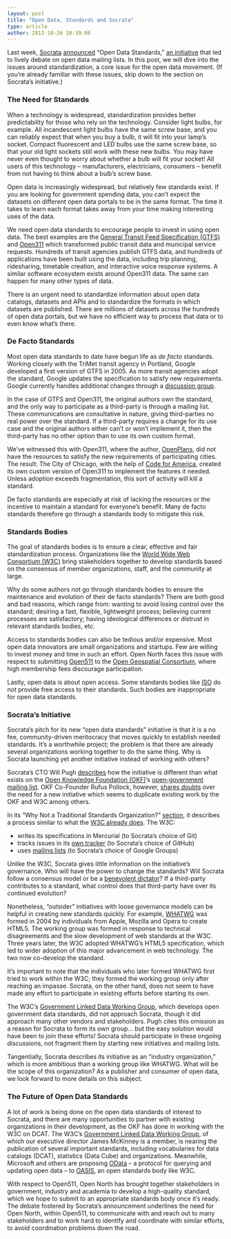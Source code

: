 ```yaml
---
layout: post
title: "Open Data, Standards and Socrata"
type: article
author: 2012-10-26 10:39:06 
---
```

Last week, [Socrata](http://www.socrata.com/) [announced](http://www.socrata.com/newsroom-article/socrata-announces-open-source-option-for-leading-open-data-cloud-platform/) “Open Data Standards,” [an initiative](http://open-data-standards.github.com/) that led to lively debate on open data mailing lists. In this post, we will dive into the issues around standardization, a core issue for the open data movement. (If you’re already familiar with these issues, skip down to the section on Socrata’s initiative.)

### The Need for Standards

When a technology is widespread, standardization provides better predictability for those who rely on the technology. Consider light bulbs, for example. All incandescent light bulbs have the same screw base, and you can reliably expect that when you buy a bulb, it will fit into your lamp’s socket. Compact fluorescent and LED bulbs use the same screw base, so that your old light sockets still work with these new bulbs. You may have never even thought to worry about whether a bulb will fit your socket! All users of this technology – manufacturers, electricians, consumers – benefit from not having to think about a bulb’s screw base.

Open data is increasingly widespread, but relatively few standards exist. If you are looking for government spending data, you can’t expect the datasets on different open data portals to be in the same format. The time it takes to learn each format takes away from your time making interesting uses of the data.

We need open data standards to encourage people to invest in using open data. The best examples are the [General Transit Feed Specification (GTFS)](https://developers.google.com/transit/gtfs/) and [Open311](http://open311.org/) which transformed public transit data and municipal service requests. Hundreds of transit agencies publish GTFS data, and hundreds of applications have been built using the data, including trip planning, ridesharing, timetable creation, and interactive voice response systems. A similar software ecosystem exists around Open311 data. The same can happen for many other types of data.

There is an urgent need to standardize information about open data catalogs, datasets and APIs and to standardize the formats in which datasets are published. There are millions of datasets across the hundreds of open data portals, but we have no efficient way to process that data or to even know what’s there.

### De Facto Standards

Most open data standards to date have begun life as *de facto* standards. Working closely with the TriMet transit agency in Portland, Google developed a first version of GTFS in 2005. As more transit agencies adopt the standard, Google updates the specification to satisfy new requirements. Google currently handles additional changes through a [discussion group](https://developers.google.com/transit/gtfs/changes).

In the case of GTFS and Open311, the original authors own the standard, and the only way to participate as a third-party is through a mailing list. These communications are consultative in nature, giving third-parties no real power over the standard. If a third-party requires a change for its use case and the original authors either can’t or won’t implement it, then the third-party has no other option than to use its own custom format.

We’ve witnessed this with Open311, where the author, [OpenPlans](http://openplans.org/), did not have the resources to satisfy the new requirements of participating cities. The result: The City of Chicago, with the help of [Code for America](http://codeforamerica.org/), created its own custom version of Open311 to implement the features it needed. Unless adoption exceeds fragmentation, this sort of activity will kill a standard.

De facto standards are especially at risk of lacking the resources or the incentive to maintain a standard for everyone’s benefit. Many de facto standards therefore go through a standards body to mitigate this risk.

### Standards Bodies

The goal of standards bodies is to ensure a clear, effective and fair standardization process. Organizations like the [World Wide Web Consortium (W3C)](http://www.w3.org/) bring stakeholders together to develop standards based on the consensus of member organizations, staff, and the community at large.

Why do some authors not go through standards bodies to ensure the maintenance and evolution of their de facto standards? There are both good and bad reasons, which range from: wanting to avoid losing control over the standard; desiring a fast, flexible, lightweight process; believing current processes are satisfactory; having ideological differences or distrust in relevant standards bodies, etc.

Access to standards bodies can also be tedious and/or expensive. Most open data innovators are small organizations and startups. Few are willing to invest money and time in such an effort. Open North faces this issue with respect to submitting [Open511](http://blog.opennorth.ca/opening-new-roads-with-open511/) to the [Open Geospatial Consortium](http://www.opengeospatial.org/), where high membership fees discourage participation.

Lastly, open data is about open access. Some standards bodies like [ISO](http://www.iso.org/) do not provide free access to their standards. Such bodies are inappropriate for open data standards.

### Socrata’s Initiative

Socrata’s pitch for its new “open data standards” initiative is that it is a no fee, community-driven meritocracy that moves quickly to establish needed standards. It’s a worthwhile project; the problem is that there are already several organizations working together to do the same thing. Why is Socrata launching yet another initiative instead of working with others?

Socrata’s CTO Will Pugh [describes](http://lists.okfn.org/pipermail/open-government/2012-November/002479.html) how the initiative is different than what exists on the [Open Knowledge Foundation (OKF)](http://okfn.org/)’s [open-government mailing list](http://lists.okfn.org/mailman/listinfo/open-government). OKF Co-Founder Rufus Pollock, however, [shares doubts](http://lists.okfn.org/pipermail/open-government/2012-November/002478.html) over the need for a new initiative which seems to duplicate existing work by the OKF and W3C among others.

In its “Why Not a Traditional Standards Organization?” [section](http://open-data-standards.github.com/), it describes a process similar to what the [W3C already does](http://www.w3.org/2005/10/Process-20051014/). The W3C:

* writes its specifications in Mercurial (to Socrata’s choice of Git)
* tracks issues in its [own tracker](http://www.w3.org/2005/06/tracker/) (to Socrata’s choice of GitHub)
* uses [mailing lists](http://lists.w3.org/) (to Socrata’s choice of Google Groups)

Unlike the W3C, Socrata gives little information on the initiative’s governance. Who will have the power to change the standards? Will Socrata follow a consensus model or be a [benevolent dictator](http://en.wikipedia.org/wiki/Benevolent_Dictator_for_Life)? If a third-party contributes to a standard, what control does that third-party have over its continued evolution?

Nonetheless, “outsider” initiatives with loose governance models can be helpful in creating new standards quickly. For example, [WHATWG](http://www.whatwg.org/) was formed in 2004 by individuals from Apple, Mozilla and Opera to create HTML5. The working group was formed in response to technical disagreements and the slow development of web standards at the W3C. Three years later, the W3C adopted WHATWG’s HTML5 specification, which led to wider adoption of this major advancement in web technology. The two now co-develop the standard.

It’s important to note that the individuals who later formed WHATWG first tried to work within the W3C; they formed the working group only after reaching an impasse. Socrata, on the other hand, does not seem to have made any effort to participate in existing efforts before starting its own.

The W3C’s [Government Linked Data Working Group](http://www.w3.org/2011/gld/wiki/Main_Page#Government_Linked_Data_.28GLD.29_Working_Group), which develops open government data standards, did not approach Socrata, though it did approach many other vendors and stakeholders. Pugh cites this omission as a reason for Socrata to form its own group... but the easy solution would have been to join these efforts! Socrata should participate in these ongoing discussions, not fragment them by starting new initiatives and mailing lists.

Tangentially, Socrata describes its initiative as an “industry organization,” which is more ambitious than a working group like WHATWG. What will be the scope of this organization? As a publisher and consumer of open data, we look forward to more details on this subject.

### The Future of Open Data Standards

A lot of work is being done on the open data standards of interest to Socrata, and there are many opportunities to partner with existing organizations in their development, as the OKF has done in working with the W3C on DCAT. The W3C’s [Government Linked Data Working Group](http://www.w3.org/2011/gld/wiki/Main_Page#Government_Linked_Data_.28GLD.29_Working_Group), of which our executive director James McKinney is a member, is nearing the publication of several important standards, including vocabularies for data catalogs (DCAT), statistics (Data Cube) and organizations. Meanwhile, Microsoft and others are proposing [OData](http://www.odata.org/) – a protocol for querying and updating open data – to [OASIS](https://www.oasis-open.org/), an open standards body like W3C.

With respect to Open511, Open North has brought together stakeholders in government, industry and academia to develop a high-quality standard, which we hope to submit to an appropriate standards body once it’s ready. The debate fostered by Socrata’s announcement underlines the need for Open North, within Open511, to communicate with and reach out to many stakeholders and to work hard to identify and coordinate with similar efforts, to avoid coordination problems down the road.
